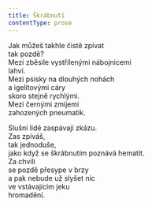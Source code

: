 ```yaml
---
title: Škrábnutí
contentType: prose
---
```


<section>

Jak můžeš takhle čistě zpívat  
tak pozdě?  
Mezi zběsile vystřílenými nábojnicemi  
lahví.  
Mezi psisky na dlouhých nohách  
a igelitovými cáry  
skoro stejně rychlými.  
Mezi černými zmijemi  
zahozených pneumatik.

Slušní lidé zaspávají zkázu.  
Zas zpíváš,  
tak jednoduše,  
jako když se škrábnutím poznává hematit.  
Za chvíli  
se pozdě přesype v brzy  
a pak nebude už slyšet nic  
ve vstávajícím jeku  
hromadění.

</section>
